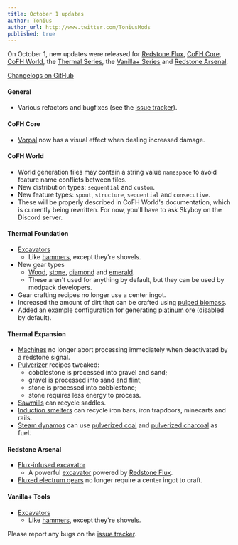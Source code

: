 ```yaml
---
title: October 1 updates
author: Tonius
author_url: http://www.twitter.com/ToniusMods
published: true
---
```


On October 1, new updates were released for [Redstone
Flux](/docs/redstone-flux/), [CoFH Core](/docs/1.12/cofh-core/), [CoFH
World](/docs/1.12/cofh-world/), the [Thermal Series](/docs/#thermal-series), the
[Vanilla+ Series](/docs/#vanilla-series) and [Redstone
Arsenal](/docs/1.12/redstone-arsenal/).

[Changelogs on GitHub](https://github.com/CoFH/Version)

#### General
* Various refactors and bugfixes (see the [issue
  tracker](https://github.com/CoFH/Feedback/issues?q=is%3Aissue+is%3Aclosed+label%3Afixed+sort%3Aupdated-desc)).

#### CoFH Core
* [Vorpal](/docs/1.12/cofh-core/vorpal/) now has a visual effect when dealing
  increased damage.

#### CoFH World
* World generation files may contain a string value `namespace` to avoid feature
  name conflicts between files.
* New distribution types: `sequential` and `custom`.
* New feature types: `spout`, `structure`, `sequential` and `consecutive`.
* These will be properly described in CoFH World's documentation, which is
  currently being rewritten. For now, you'll have to ask Skyboy on the Discord
  server.

#### Thermal Foundation
* [Excavators](/docs/1.12/thermal-foundation/excavators/)
  * Like [hammers](/docs/1.12/thermal-foundation/hammers/), except they're shovels.
* New gear types
  * [Wood](/docs/1.12/thermal-foundation/wooden-gear/),
    [stone](/docs/1.12/thermal-foundation/stone-gear/),
    [diamond](/docs/1.12/thermal-foundation/diamond-gear/) and
    [emerald](/docs/1.12/thermal-foundation/emerald-gear/).
  * These aren't used for anything by default, but they can be used by modpack
    developers.
* Gear crafting recipes no longer use a center ingot.
* Increased the amount of dirt that can be crafted using [pulped
  biomass](/docs/1.12/thermal-foundation/pulped-biomass/).
* Added an example configuration for generating [platinum
  ore](/docs/1.12/thermal-foundation/platinum-ore/) (disabled by default).

#### Thermal Expansion
* [Machines](/docs/1.12/thermal-expansion/machines/) no longer abort processing
  immediately when deactivated by a redstone signal.
* [Pulverizer](/docs/1.12/thermal-expansion/pulverizer/) recipes tweaked:
  * cobblestone is processed into gravel and sand;
  * gravel is processed into sand and flint;
  * stone is processed into cobblestone;
  * stone requires less energy to process.
* [Sawmills](/docs/1.12/thermal-expansion/sawmill/) can recycle saddles.
* [Induction smelters](/docs/1.12/thermal-expansion/induction-smelter/) can recycle
  iron bars, iron trapdoors, minecarts and rails.
* [Steam dynamos](/docs/1.12/thermal-expansion/steam-dynamo/) can use [pulverized
  coal](/docs/1.12/thermal-foundation/pulverized-coal/) and [pulverized
  charcoal](/docs/1.12/thermal-foundation/pulverized-charcoal/) as fuel.

#### Redstone Arsenal
* [Flux-infused excavator](/docs/1.12/redstone-arsenal/flux-infused-excavator)
  * A powerful [excavator](/docs/1.12/thermal-foundation/excavators/) powered by
    [Redstone Flux](/docs/redstone-flux/).
* [Fluxed electrum gears](/docs/1.12/redstone-arsenal/fluxed-electrum-gear/) no
  longer require a center ingot to craft.

#### Vanilla+ Tools
* [Excavators](/docs/1.12/vanillaplus-tools/excavators/)
  * Like [hammers](/docs/1.12/vanillaplus-tools/hammers/), except they're shovels.

Please report any bugs on the [issue
tracker](http://www.github.com/CoFH/Feedback).
